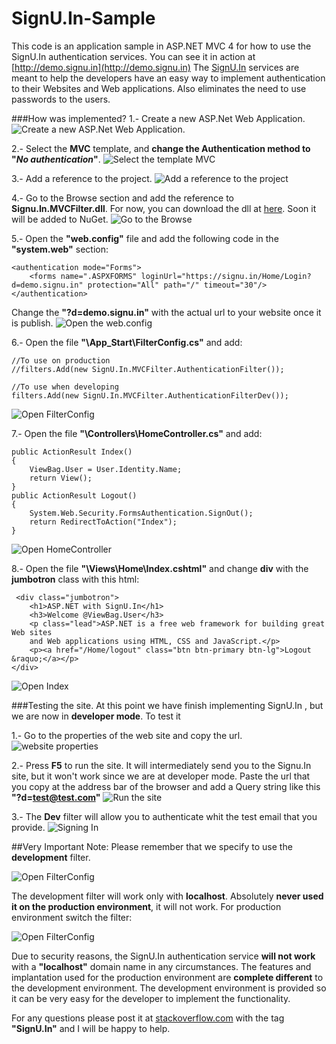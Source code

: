 # SignU.In-Sample
This code is an application sample in ASP.NET MVC 4 for how to use the SignU.In authentication services. You can see it in action at [http://demo.signu.in](http://demo.signu.in)
The [SignU.In](http://signu.in) services are meant to help the developers have an easy way to implement authentication to their Websites and Web applications. Also eliminates the need to use passwords to the users.

###How was implemented?
 1.- Create a new ASP.Net Web Application.
![Create a new ASP.Net Web Application.](https://raw.githubusercontent.com/proteo5/SignU.In-Sample/master/Content/Pic1.png)

2.- Select the **MVC** template, and **change the Authentication method to "_No authentication_"**. 
![Select the template MVC](https://raw.githubusercontent.com/proteo5/SignU.In-Sample/master/Content/Pic2.png)

3.- Add a reference to the project.
![Add a reference to the project](https://raw.githubusercontent.com/proteo5/SignU.In-Sample/master/Content/Pic3.png)

4.- Go to the Browse section and add the reference to **Signu.In.MVCFilter.dll**. For now, you can download the dll at [here](https://github.com/proteo5/SignU.In-Sample/tree/master/Heachi.MVCFilter/bin/Release). Soon it will be added to NuGet.
![Go to the Browse](https://raw.githubusercontent.com/proteo5/SignU.In-Sample/master/Content/Pic4.png)

5.- Open the **"web.config"** file and add the following code in the **"system.web"** section:
```
<authentication mode="Forms">
    <forms name=".ASPXFORMS" loginUrl="https://signu.in/Home/Login?d=demo.signu.in" protection="All" path="/" timeout="30"/>
</authentication>
```
Change the **"?d=demo.signu.in"** with the actual url to your website once it is publish. 
![Open the web.config](https://raw.githubusercontent.com/proteo5/SignU.In-Sample/master/Content/Pic5.png)

6.- Open the file **"\App_Start\FilterConfig.cs"** and add:
```
//To use on production
//filters.Add(new SignU.In.MVCFilter.AuthenticationFilter());
            
//To use when developing
filters.Add(new SignU.In.MVCFilter.AuthenticationFilterDev());
```
![Open FilterConfig](https://raw.githubusercontent.com/proteo5/SignU.In-Sample/master/Content/Pic6.png)

7.- Open the file **"\Controllers\HomeController.cs"** and add:
```
public ActionResult Index()
{
	ViewBag.User = User.Identity.Name;
    return View();
}
public ActionResult Logout()
{
	System.Web.Security.FormsAuthentication.SignOut();
    return RedirectToAction("Index");
}
```
![Open HomeController](https://raw.githubusercontent.com/proteo5/SignU.In-Sample/master/Content/Pic7.png)

8.- Open the file **"\Views\Home\Index.cshtml"** and change **div** with the **jumbotron** class with this html:
```
 <div class="jumbotron">
    <h1>ASP.NET with SignU.In</h1>
    <h3>Welcome @ViewBag.User</h3>
    <p class="lead">ASP.NET is a free web framework for building great Web sites 
    and Web applications using HTML, CSS and JavaScript.</p>
    <p><a href="/Home/logout" class="btn btn-primary btn-lg">Logout &raquo;</a></p>
</div>
```
![Open Index](https://raw.githubusercontent.com/proteo5/SignU.In-Sample/master/Content/Pic8.png)

###Testing the site. 
 At this point we have finish implementing SignU.In , but we are now in **developer mode**. To test it
 
 1.- Go to the properties of the web site and copy the url. 
![website properties](https://raw.githubusercontent.com/proteo5/SignU.In-Sample/master/Content/Pic9.png)

2.- Press **F5** to run the site. It will intermediately send you to the Signu.In site, but it won't work since we are at developer mode.
Paste the url that you copy at the address bar of the browser and add a Query string like this **"?d=test@test.com"**
![Run the site](https://raw.githubusercontent.com/proteo5/SignU.In-Sample/master/Content/Pic10.png)

3.- The **Dev** filter will allow you to authenticate whit the test email that you provide. 
![Signing In](https://raw.githubusercontent.com/proteo5/SignU.In-Sample/master/Content/Pic11.png)

##Very Important Note:
Please remember that we specify to use the **development** filter.

![Open FilterConfig](https://raw.githubusercontent.com/proteo5/SignU.In-Sample/master/Content/Pic6.png)

 The development filter will work only with **localhost**. 
Absolutely **never used it on the production  environment**, it will not work. 
For production environment switch the filter:  

![Open FilterConfig](https://raw.githubusercontent.com/proteo5/SignU.In-Sample/master/Content/Pic12.png)

Due to security reasons, the SignU.In authentication service **will not work** with a **"localhost"** domain name in any circumstances.
The features and implantation used for the production environment are **complete different** to the development environment.
The development environment is provided so it can be very easy for the developer to implement the functionality.

For any questions please post it at [stackoverflow.com](stackoverflow.com) with the tag **"SignU.In"** and I will be happy to help.